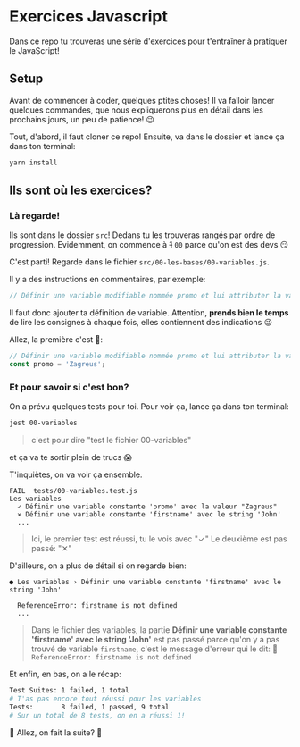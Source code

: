 # Exercices Javascript

Dans ce repo tu trouveras une série d'exercices pour t'entraîner à pratiquer le JavaScript!

## Setup

Avant de commencer à coder, quelques ptites choses!
Il va falloir lancer quelques commandes, que nous expliquerons plus en détail dans les prochains jours, un peu de patience! 😉

Tout, d'abord, il faut cloner ce repo! Ensuite, va dans le dossier et lance ça dans ton terminal:

```bash
yarn install
```

## Ils sont où les exercices?

### Là regarde!

Ils sont dans le dossier `src`! Dedans tu les trouveras rangés par ordre de progression. Evidemment, on commence à ~~1~~ `00` parce qu'on est des devs 😏

C'est parti! Regarde dans le fichier `src/00-les-bases/00-variables.js`.

Il y a des instructions en commentaires, par exemple:

```js
// Définir une variable modifiable nommée promo et lui attributer la valeur "Zagreus"
```

Il faut donc ajouter ta définition de variable. Attention, **prends bien le temps** de lire les consignes à chaque fois, elles contiennent des indications 😉

Allez, la première c'est 🎁:

```js
// Définir une variable modifiable nommée promo et lui attributer la valeur "Zagreus"
const promo = 'Zagreus';
```

### Et pour savoir si c'est bon?

On a prévu quelques tests pour toi. Pour voir ça, lance ça dans ton terminal:

```bash
jest 00-variables
```
> c'est pour dire "test le fichier 00-variables"

et ça va te sortir plein de trucs 😱

T'inquiètes, on va voir ça ensemble.

```
FAIL  tests/00-variables.test.js
Les variables
  ✓ Définir une variable constante 'promo' avec la valeur "Zagreus"
  ✕ Définir une variable constante 'firstname' avec le string 'John'
  ...
```
> Ici, le premier test est réussi, tu le vois avec "✓"
> Le deuxième est pas passé: "✕"

D'ailleurs, on a plus de détail si on regarde bien:

```
● Les variables › Définir une variable constante 'firstname' avec le string 'John'

  ReferenceError: firstname is not defined
  ...
```
> Dans le fichier des variables, la partie **Définir une variable constante 'firstname' avec le string 'John'** est pas passé parce qu'on y a pas trouvé de variable `firstname`, c'est le message d'erreur qui le dit:
> 🤖 `ReferenceError: firstname is not defined`

Et enfin, en bas, on a le récap:

```bash
Test Suites: 1 failed, 1 total
# T'as pas encore tout réussi pour les variables
Tests:       8 failed, 1 passed, 9 total
# Sur un total de 8 tests, on en a réussi 1!
```

💪 Allez, on fait la suite? 💪
